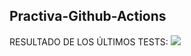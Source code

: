 ## Practiva-Github-Actions







<inicio>
RESULTADO DE LOS ÚLTIMOS TESTS: 
<img src="https://img.shields.io/badge/tested with-Cypress-04C38E.svg"> 
<fin>